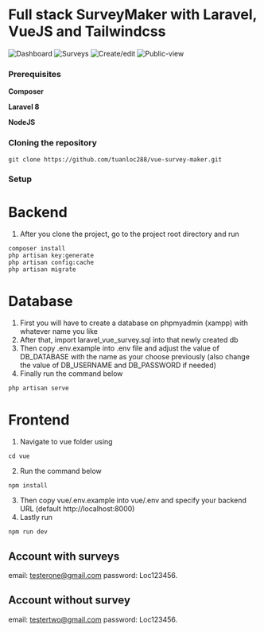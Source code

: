 # Full stack SurveyMaker with Laravel, VueJS and Tailwindcss

![Dashboard](https://res.cloudinary.com/dbiliw2ja/image/upload/v1700209232/r3cpl6hosto3zmbsgadb.png)
![Surveys](https://res.cloudinary.com/dbiliw2ja/image/upload/v1700209232/enqnbmagrj4iwdzy52ye.png)
![Create/edit](https://res.cloudinary.com/dbiliw2ja/image/upload/v1700209231/wa3mrz49krtghkvsurle.png)
![Public-view]()

### Prerequisites

**Composer**

**Laravel 8**

**NodeJS**

### Cloning the repository

```shell
git clone https://github.com/tuanloc288/vue-survey-maker.git
```

### Setup

# Backend

1. After you clone the project, go to the project root directory and run

```shell
composer install
php artisan key:generate
php artisan config:cache
php artisan migrate
```

# Database

1. First you will have to create a database on phpmyadmin (xampp) with whatever name you like
2. After that, import laravel_vue_survey.sql into that newly created db
3. Then copy .env.example into .env file and adjust the value of DB_DATABASE with the name as your choose previously (also change the value of DB_USERNAME and DB_PASSWORD if needed)
4. Finally run the command below

```shell
php artisan serve
```

# Frontend

1. Navigate to vue folder using

```shell
cd vue
```

2. Run the command below

```shell
npm install
```

3. Then copy vue/.env.example into vue/.env and specify your backend URL (default http://localhost:8000)
4. Lastly run

```shell
npm run dev
```

## Account with surveys
email: testerone@gmail.com 
password: Loc123456.

## Account without survey
email: testertwo@gmail.com 
password: Loc123456.